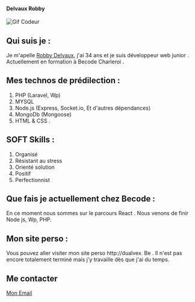 #### Delvaux Robby

![Gif Codeur]("/assets/gif.gif")

## Qui suis je :

Je m'apelle [Robby Delvaux](https://www.linkedin.com/in/robby-delvaux/), j'ai 34 ans et je suis développeur web junior .
Actuellement en formation à Becode Charleroi .

## Mes technos de prédilection :

1. PHP (Laravel, Wp)
2. MYSQL
3. Node.js (Express, Socket.io, Et d'autres dépendances)
4. MongoDb (Mongoose)
5. HTML & CSS .

## SOFT Skills :

1. Organisé
2. Résistant au stress
3. Orienté solution
4. Positif
5. Perfectionnist

## Que fais je actuellement chez Becode :

En ce moment nous sommes sur le parcours React .
Nous venons de finir Node js, Wp, PHP.

## Mon site perso :

Vous pouvez aller visiter mon site perso http://dualvex. Be .
Il n'est pas encore totalement terminé mais j'y travaille dès que j'ai du temps.

## Me contacter

[Mon Email](mailto:delvaux.robby@protonmail.com)








